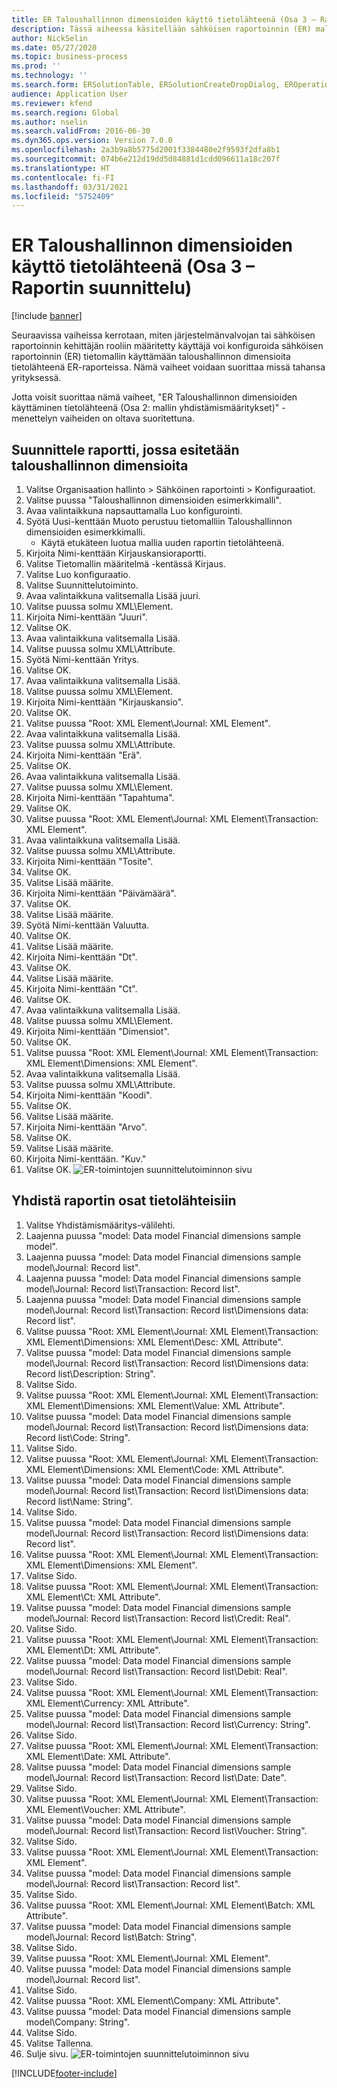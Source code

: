 ```yaml
---
title: ER Taloushallinnon dimensioiden käyttö tietolähteenä (Osa 3 – Raportin suunnittelu)
description: Tässä aiheessa käsitellään sähköisen raportoinnin (ER) mallin määrittämistä käyttämään taloushallinnon dimensioita ER-raporttien tietolähteenä. (Osa 3)
author: NickSelin
ms.date: 05/27/2020
ms.topic: business-process
ms.prod: ''
ms.technology: ''
ms.search.form: ERSolutionTable, ERSolutionCreateDropDialog, EROperationDesigner, ERComponentTypeDropDialog
audience: Application User
ms.reviewer: kfend
ms.search.region: Global
ms.author: nselin
ms.search.validFrom: 2016-06-30
ms.dyn365.ops.version: Version 7.0.0
ms.openlocfilehash: 2a3b9a8b5775d2001f3384480e2f9593f2dfa8b1
ms.sourcegitcommit: 074b6e212d19dd5d84881d1cdd096611a18c207f
ms.translationtype: HT
ms.contentlocale: fi-FI
ms.lasthandoff: 03/31/2021
ms.locfileid: "5752409"
---
```

# <a name="er-use-financial-dimensions-as-a-data-source-part-3---design-the-report"></a>ER Taloushallinnon dimensioiden käyttö tietolähteenä (Osa 3 – Raportin suunnittelu)

[!include [banner](../../includes/banner.md)]

Seuraavissa vaiheissa kerrotaan, miten järjestelmänvalvojan tai sähköisen raportoinnin kehittäjän rooliin määritetty käyttäjä voi konfiguroida sähköisen raportoinnin (ER) tietomallin käyttämään taloushallinnon dimensioita tietolähteenä ER-raporteissa. Nämä vaiheet voidaan suorittaa missä tahansa yrityksessä.

Jotta voisit suorittaa nämä vaiheet, "ER Taloushallinnon dimensioiden käyttäminen tietolähteenä (Osa 2: mallin yhdistämismääritykset)" -menettelyn vaiheiden on oltava suoritettuna.


## <a name="design-a-report-to-present-financial-dimensions"></a>Suunnittele raportti, jossa esitetään taloushallinnon dimensioita
1. Valitse Organisaation hallinto > Sähköinen raportointi > Konfiguraatiot.
2. Valitse puussa "Taloushallinnon dimensioiden esimerkkimalli".
3. Avaa valintaikkuna napsauttamalla Luo konfigurointi.
4. Syötä Uusi-kenttään Muoto perustuu tietomalliin Taloushallinnon dimensioiden esimerkkimalli.
    * Käytä etukäteen luotua mallia uuden raportin tietolähteenä.  
5. Kirjoita Nimi-kenttään Kirjauskansioraportti.
6. Valitse Tietomallin määritelmä -kentässä Kirjaus.
7. Valitse Luo konfiguraatio.
8. Valitse Suunnittelutoiminto.
9. Avaa valintaikkuna valitsemalla Lisää juuri.
10. Valitse puussa solmu XML\Element.
11. Kirjoita Nimi-kenttään "Juuri".
12. Valitse OK.
13. Avaa valintaikkuna valitsemalla Lisää.
14. Valitse puussa solmu XML\Attribute.
15. Syötä Nimi-kenttään Yritys.
16. Valitse OK.
17. Avaa valintaikkuna valitsemalla Lisää.
18. Valitse puussa solmu XML\Element.
19. Kirjoita Nimi-kenttään "Kirjauskansio".
20. Valitse OK.
21. Valitse puussa "Root: XML Element\Journal: XML Element".
22. Avaa valintaikkuna valitsemalla Lisää.
23. Valitse puussa solmu XML\Attribute.
24. Kirjoita Nimi-kenttään "Erä".
25. Valitse OK.
26. Avaa valintaikkuna valitsemalla Lisää.
27. Valitse puussa solmu XML\Element.
28. Kirjoita Nimi-kenttään "Tapahtuma".
29. Valitse OK.
30. Valitse puussa "Root: XML Element\Journal: XML Element\Transaction: XML Element".
31. Avaa valintaikkuna valitsemalla Lisää.
32. Valitse puussa solmu XML\Attribute.
33. Kirjoita Nimi-kenttään "Tosite".
34. Valitse OK.
35. Valitse Lisää määrite.
36. Kirjoita Nimi-kenttään "Päivämäärä".
37. Valitse OK.
38. Valitse Lisää määrite.
39. Syötä Nimi-kenttään Valuutta.
40. Valitse OK.
41. Valitse Lisää määrite.
42. Kirjoita Nimi-kenttään "Dt".
43. Valitse OK.
44. Valitse Lisää määrite.
45. Kirjoita Nimi-kenttään "Ct".
46. Valitse OK.
47. Avaa valintaikkuna valitsemalla Lisää.
48. Valitse puussa solmu XML\Element.
49. Kirjoita Nimi-kenttään "Dimensiot".
50. Valitse OK.
51. Valitse puussa "Root: XML Element\Journal: XML Element\Transaction: XML Element\Dimensions: XML Element".
52. Avaa valintaikkuna valitsemalla Lisää.
53. Valitse puussa solmu XML\Attribute.
54. Kirjoita Nimi-kenttään "Koodi".
55. Valitse OK.
56. Valitse Lisää määrite.
57. Kirjoita Nimi-kenttään "Arvo".
58. Valitse OK.
59. Valitse Lisää määrite.
60. Kirjoita Nimi-kenttään. "Kuv."
61. Valitse OK.
![ER-toimintojen suunnittelutoiminnon sivu](../media/er-financial-dimensions-guides-format1.png)

## <a name="map-report-elements-to-data-sources"></a>Yhdistä raportin osat tietolähteisiin
1. Valitse Yhdistämismääritys-välilehti.
2. Laajenna puussa "model: Data model Financial dimensions sample model".
3. Laajenna puussa "model: Data model Financial dimensions sample model\Journal: Record list".
4. Laajenna puussa "model: Data model Financial dimensions sample model\Journal: Record list\Transaction: Record list".
5. Laajenna puussa "model: Data model Financial dimensions sample model\Journal: Record list\Transaction: Record list\Dimensions data: Record list".
6. Valitse puussa "Root: XML Element\Journal: XML Element\Transaction: XML Element\Dimensions: XML Element\Desc: XML Attribute".
7. Valitse puussa "model: Data model Financial dimensions sample model\Journal: Record list\Transaction: Record list\Dimensions data: Record list\Description: String".
8. Valitse Sido.
9. Valitse puussa "Root: XML Element\Journal: XML Element\Transaction: XML Element\Dimensions: XML Element\Value: XML Attribute".
10. Valitse puussa "model: Data model Financial dimensions sample model\Journal: Record list\Transaction: Record list\Dimensions data: Record list\Code: String".
11. Valitse Sido.
12. Valitse puussa "Root: XML Element\Journal: XML Element\Transaction: XML Element\Dimensions: XML Element\Code: XML Attribute".
13. Valitse puussa "model: Data model Financial dimensions sample model\Journal: Record list\Transaction: Record list\Dimensions data: Record list\Name: String".
14. Valitse Sido.
15. Valitse puussa "model: Data model Financial dimensions sample model\Journal: Record list\Transaction: Record list\Dimensions data: Record list".
16. Valitse puussa "Root: XML Element\Journal: XML Element\Transaction: XML Element\Dimensions: XML Element".
17. Valitse Sido.
18. Valitse puussa "Root: XML Element\Journal: XML Element\Transaction: XML Element\Ct: XML Attribute".
19. Valitse puussa "model: Data model Financial dimensions sample model\Journal: Record list\Transaction: Record list\Credit: Real".
20. Valitse Sido.
21. Valitse puussa "Root: XML Element\Journal: XML Element\Transaction: XML Element\Dt: XML Attribute".
22. Valitse puussa "model: Data model Financial dimensions sample model\Journal: Record list\Transaction: Record list\Debit: Real".
23. Valitse Sido.
24. Valitse puussa "Root: XML Element\Journal: XML Element\Transaction: XML Element\Currency: XML Attribute".
25. Valitse puussa "model: Data model Financial dimensions sample model\Journal: Record list\Transaction: Record list\Currency: String".
26. Valitse Sido.
27. Valitse puussa "Root: XML Element\Journal: XML Element\Transaction: XML Element\Date: XML Attribute".
28. Valitse puussa "model: Data model Financial dimensions sample model\Journal: Record list\Transaction: Record list\Date: Date".
29. Valitse Sido.
30. Valitse puussa "Root: XML Element\Journal: XML Element\Transaction: XML Element\Voucher: XML Attribute".
31. Valitse puussa "model: Data model Financial dimensions sample model\Journal: Record list\Transaction: Record list\Voucher: String".
32. Valitse Sido.
33. Valitse puussa "Root: XML Element\Journal: XML Element\Transaction: XML Element".
34. Valitse puussa "model: Data model Financial dimensions sample model\Journal: Record list\Transaction: Record list".
35. Valitse Sido.
36. Valitse puussa "Root: XML Element\Journal: XML Element\Batch: XML Attribute".
37. Valitse puussa "model: Data model Financial dimensions sample model\Journal: Record list\Batch: String".
38. Valitse Sido.
39. Valitse puussa "Root: XML Element\Journal: XML Element".
40. Valitse puussa "model: Data model Financial dimensions sample model\Journal: Record list".
41. Valitse Sido.
42. Valitse puussa "Root: XML Element\Company: XML Attribute".
43. Valitse puussa "model: Data model Financial dimensions sample model\Company: String".
44. Valitse Sido.
45. Valitse Tallenna.
46. Sulje sivu.
![ER-toimintojen suunnittelutoiminnon sivu](../media/er-financial-dimensions-guides-format2.png)



[!INCLUDE[footer-include](../../../../includes/footer-banner.md)]